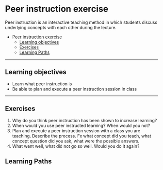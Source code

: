 # Peer instruction exercise

Peer instruction is an interactive teaching method in which students discuss underlying concepts with each other during the lecture.

- [Peer instruction exercise](#peer-instruction-exercise)
  - [Learning objectives](#learning-objectives)
  - [Exercises](#exercises)
  - [Learning Paths](#learning-paths)

---

## Learning objectives

* Learn what peer instruction is
* Be able to plan and execute a peer instruction session in class

---

## Exercises

1. Why do you think peer instruction has been shown to increase learning?
2. When would you use peer instructed learning? When would you not?
3. Plan and execute a peer instruction session with a class you are teaching. Describe the process. Fx what concept did you teach, what concept question did you ask, what were the possible answers.
4. What went well, what did not go so well. Would you do it again?

## Learning Paths

